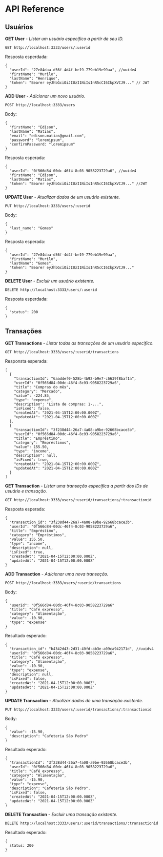 # API Reference

## Usuários

<strong>GET User</strong> - <em>Listar um usuário específico a partir de seu ID.</em>

```
GET http://localhost:3333/users/:userid
```

Resposta esperdada:

```
{
  "userId": "27e84daa-d56f-4d4f-be19-779eb19e99aa", //uuidv4
  "firstName": "Murilo",
  "lastName": "Henrique",
  "token": "Bearer eyJhbGciOiJIUzI1NiIsInR5cCI6IkpXVCJ9..." // JWT
}
```

<strong>ADD User</strong> - <em>Adicionar um novo usuário.</em>

```
POST http://localhost:3333/users
```

Body:

```
{
  "firstName": "Edison",
  "lastName": "Matias",
  "email": "edison.matias@gmail.com",
  "password": "loremipsum",
  "confirmPassword: "loremipsum"
}
```

Resposta esperada:

```
{
  "userId": "0f566d84-00dc-46f4-8c03-9058223729a6", //uuidv4
  "firstName": "Edison",
  "lastName": "Matias",
  "token": "Bearer eyJhbGciOiJIUzI1NiIsInR5cCI6IkpXVCJ9..." //JWT
}
```

<strong>UPDATE User</strong> - <em>Atualizar dados de um usuário existente.</em>

```
PUT http://localhost:3333/users/:userid
```

Body:

```
{
  "last_name": "Gomes"
}
```

Resposta esperada:

```
{
  "userId": "27e84daa-d56f-4d4f-be19-779eb19e99aa",
  "firstName": "Murilo",
  "lastName": "Gomes",
  "token": "Bearer eyJhbGciOiJIUzI1NiIsInR5cCI6IkpXVCJ9..."
}
```

<strong>DELETE User</strong> - <em>Excluir um usuário existente.</em>

```
DELETE http://localhost:3333/users/:userid
```

Resposta esperdada:

```
{
  "status": 200
}
```

## Transações

<strong>GET Transactions</strong> - <em>Listar todas as transações de um usuário específico.</em>

```
GET http://localhost:3333/users/:userid/transactions
```

Responsta esperada:

```
[
  {
    "transactionId": "6aaddef0-528b-4b92-b9e7-c6639f8baf1a",
    "userId": "0f566d84-00dc-46f4-8c03-9058223729a6",
    "title": "Compras do mês",
    "category": "Mercado",
    "value": -224.85,
    "type": "expense",
    "description": "Lista de compras: 1-...",
    "isFixed": false,
    "createdAt": "2021-04-15T12:00:00.000Z",
    "updatedAt": "2021-04-15T12:00:00.000Z"
  },
  {
    "transactionId": "3f238d44-26a7-4a08-a9be-92668bcace3b",
    "userId": "0f566d84-00dc-46f4-8c03-9058223729a6",
    "title": "Empréstimo",
    "category": "Empréstimos",
    "value": 155.50,
    "type": "income",
    "description": null,
    "isFixed": true,
    "createdAt": "2021-04-15T12:00:00.000Z",
    "updatedAt": "2021-04-15T12:00:00.000Z"
  }
]
```

<strong>GET Transaction</strong> - <em>Listar uma transação específica a partir dos IDs de usuário e transação.</em>

```
GET http://localhost:3333/users/:userid/transactions/:transactionid
```

Resposta esperada:

```
{
  "transaction_id": "3f238d44-26a7-4a08-a9be-92668bcace3b",
  "userId": "0f566d84-00dc-46f4-8c03-9058223729a6",
  "title": "Empréstimo",
  "category": "Empréstimos",
  "value": 155.50,
  "type": "income",
  "description": null,
  "isFixed": true,
  "createdAt": "2021-04-15T12:00:00.000Z",
  "updatedAt": "2021-04-15T12:00:00.000Z"
}
```

<strong>ADD Transaction</strong> - <em>Adicionar uma nova transação.</em>

```
POST http://localhost:3333/users/:userid/transactions
```

Body:

```
{
  "userId": "0f566d84-00dc-46f4-8c03-9058223729a6"
  "title": "Café expresso",
  "category": "Alimentação",
  "value": -10.90,
  "type": "expense"
}
```

Resultado esperado:

```
{
  "transaction_id": "b4342d43-2d31-40fd-ab3e-a09ca942171d", //uuidv4
  "userId": "0f566d84-00dc-46f4-8c03-9058223729a6",
  "title": "Café expresso",
  "category": "Alimentação",
  "value": -10.90,
  "type": "expense",
  "description": null,
  "isFixed": false,
  "createdAt": "2021-04-15T12:00:00.000Z",
  "updatedAt": "2021-04-15T12:00:00.000Z"
}
```

<strong>UPDATE Transaction</strong> - <em>Atualizar dados de uma transação existente.</em>

```
PUT http://localhost:3333/users/:userid/transactions/:transactionid
```

Body:

```
{
  "value": -15.90,
  "description": "Cafeteria São Pedro"
}
```

Resultado esperado:

```
{
  "transactionId": "3f238d44-26a7-4a08-a9be-92668bcace3b",
  "userId": "0f566d84-00dc-46f4-8c03-9058223729a6",
  "title": "Café expresso",
  "category": "Alimentação",
  "value": -15.90,
  "type": "expense",
  "description": "Cafeteria São Pedro",
  "isFixed": false,
  "createdAt": "2021-04-15T12:00:00.000Z",
  "updatedAt": "2021-04-15T12:00:00.000Z"
}
```

<strong>DELETE Transaction</strong> - <em>Excluir uma transação existente.</em>

```
DELETE http://localhost:3333/users/:userid/transactions/:transactionid
```

Resultado esperado:

```
{
  status: 200
}
```

